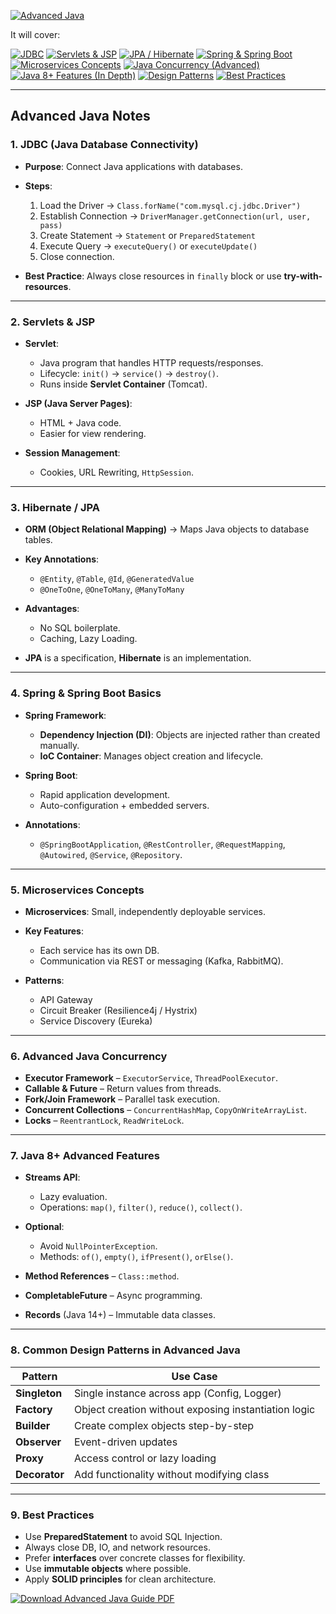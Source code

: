 [![Advanced Java](https://img.shields.io/badge/Advanced%20Java-ED8B00?style=for-the-badge&logo=openjdk&logoColor=white)](https://github.com/your-username/your-advanced-java-repo)

It will cover:

[![JDBC](https://img.shields.io/badge/JDBC-007396?style=for-the-badge&logo=java&logoColor=white)](#)
[![Servlets & JSP](https://img.shields.io/badge/Servlets%20%26%20JSP-FF5722?style=for-the-badge&logo=java&logoColor=white)](#)
[![JPA / Hibernate](https://img.shields.io/badge/JPA%20%2F%20Hibernate-59666C?style=for-the-badge&logo=hibernate&logoColor=white)](#)
[![Spring & Spring Boot](https://img.shields.io/badge/Spring%20%26%20Spring%20Boot-6DB33F?style=for-the-badge&logo=springboot&logoColor=white)](#)
[![Microservices Concepts](https://img.shields.io/badge/Microservices%20Concepts-FF9800?style=for-the-badge&logo=microservices&logoColor=white)](#)
[![Java Concurrency (Advanced)](https://img.shields.io/badge/Java%20Concurrency%20(Advanced)-4CAF50?style=for-the-badge&logo=java&logoColor=white)](#)
[![Java 8+ Features (In Depth)](https://img.shields.io/badge/Java%208%2B%20Features%20(In%20Depth)-009688?style=for-the-badge&logo=java&logoColor=white)](#)
[![Design Patterns](https://img.shields.io/badge/Design%20Patterns-3F51B5?style=for-the-badge&logo=java&logoColor=white)](#)
[![Best Practices](https://img.shields.io/badge/Best%20Practices-9C27B0?style=for-the-badge&logo=java&logoColor=white)](#)


---

## **Advanced Java Notes**

### **1. JDBC (Java Database Connectivity)**

* **Purpose**: Connect Java applications with databases.
* **Steps**:

  1. Load the Driver → `Class.forName("com.mysql.cj.jdbc.Driver")`
  2. Establish Connection → `DriverManager.getConnection(url, user, pass)`
  3. Create Statement → `Statement` or `PreparedStatement`
  4. Execute Query → `executeQuery()` or `executeUpdate()`
  5. Close connection.
* **Best Practice**: Always close resources in `finally` block or use **try-with-resources**.

---

### **2. Servlets & JSP**

* **Servlet**:

  * Java program that handles HTTP requests/responses.
  * Lifecycle: `init()` → `service()` → `destroy()`.
  * Runs inside **Servlet Container** (Tomcat).
* **JSP (Java Server Pages)**:

  * HTML + Java code.
  * Easier for view rendering.
* **Session Management**:

  * Cookies, URL Rewriting, `HttpSession`.

---

### **3. Hibernate / JPA**

* **ORM (Object Relational Mapping)** → Maps Java objects to database tables.
* **Key Annotations**:

  * `@Entity`, `@Table`, `@Id`, `@GeneratedValue`
  * `@OneToOne`, `@OneToMany`, `@ManyToMany`
* **Advantages**:

  * No SQL boilerplate.
  * Caching, Lazy Loading.
* **JPA** is a specification, **Hibernate** is an implementation.

---

### **4. Spring & Spring Boot Basics**

* **Spring Framework**:

  * **Dependency Injection (DI)**: Objects are injected rather than created manually.
  * **IoC Container**: Manages object creation and lifecycle.
* **Spring Boot**:

  * Rapid application development.
  * Auto-configuration + embedded servers.
* **Annotations**:

  * `@SpringBootApplication`, `@RestController`, `@RequestMapping`, `@Autowired`, `@Service`, `@Repository`.

---

### **5. Microservices Concepts**

* **Microservices**: Small, independently deployable services.
* **Key Features**:

  * Each service has its own DB.
  * Communication via REST or messaging (Kafka, RabbitMQ).
* **Patterns**:

  * API Gateway
  * Circuit Breaker (Resilience4j / Hystrix)
  * Service Discovery (Eureka)

---

### **6. Advanced Java Concurrency**

* **Executor Framework** – `ExecutorService`, `ThreadPoolExecutor`.
* **Callable & Future** – Return values from threads.
* **Fork/Join Framework** – Parallel task execution.
* **Concurrent Collections** – `ConcurrentHashMap`, `CopyOnWriteArrayList`.
* **Locks** – `ReentrantLock`, `ReadWriteLock`.

---

### **7. Java 8+ Advanced Features**

* **Streams API**:

  * Lazy evaluation.
  * Operations: `map()`, `filter()`, `reduce()`, `collect()`.
* **Optional**:

  * Avoid `NullPointerException`.
  * Methods: `of()`, `empty()`, `ifPresent()`, `orElse()`.
* **Method References** – `Class::method`.
* **CompletableFuture** – Async programming.
* **Records** (Java 14+) – Immutable data classes.

---

### **8. Common Design Patterns in Advanced Java**

| Pattern       | Use Case                                             |
| ------------- | ---------------------------------------------------- |
| **Singleton** | Single instance across app (Config, Logger)          |
| **Factory**   | Object creation without exposing instantiation logic |
| **Builder**   | Create complex objects step-by-step                  |
| **Observer**  | Event-driven updates                                 |
| **Proxy**     | Access control or lazy loading                       |
| **Decorator** | Add functionality without modifying class            |

---

### **9. Best Practices**

* Use **PreparedStatement** to avoid SQL Injection.
* Always close DB, IO, and network resources.
* Prefer **interfaces** over concrete classes for flexibility.
* Use **immutable objects** where possible.
* Apply **SOLID principles** for clean architecture.


[![Download Advanced Java Guide PDF](https://img.shields.io/badge/Download-Advanced%20Java%20Guide-blue?style=for-the-badge&logo=java&logoColor=white)](./Advanced_Java_CheatSheet.pdf)

